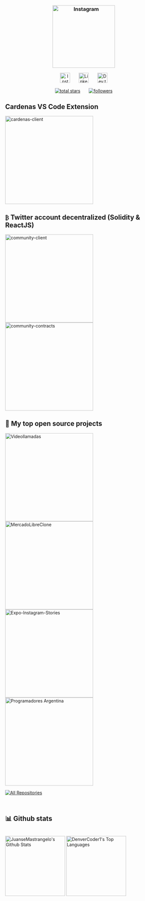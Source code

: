  <h3 align="center">
  <p align="center">
    <a href="https://www.instagram.com/programadores_argentina"><img width="200px" alt="Instagram" title="Programadores Argentina Community" src="https://i.imgur.com/0BjrPcd.png"></a>
  </p>
</h3>

 

<!-- Social icons section -->
<p align="center">
  <a href="https://www.instagram.com/juansemastrangelo/"><img width="32px" alt="Instagram" title="JuanseMastrangelo Instagram" src="https://i.imgur.com/y3tGsGl.png"/></a>
  &#8287;&#8287;&#8287;&#8287;&#8287;
  <a href="https://www.linkedin.com/in/juansemastrangelo/"><img width="32px" alt="LinkedIn" title="JuanseMastrangelo LinkedIn" src="https://imgur.com/5SYqeam.png"/></a>
  &#8287;&#8287;&#8287;&#8287;&#8287;
  <a href="https://dev.to/juansemastrangelo"><img width="32px" alt="Dev.to" title="JuanseMastrangelo Dev.to" src="https://i.imgur.com/mVm29vK.png"></a>
</p>

<p align="center">
  <a href="https://github.com/JuanseMastrangelo?tab=repositories&sort=stargazers">
    <img alt="total stars" title="Total stars on GitHub" src="https://custom-icon-badges.herokuapp.com/badge/dynamic/json?logo=star&color=55960c&labelColor=488207&label=Stars&style=for-the-badge&query=%24.stars&url=https://api.github-star-counter.workers.dev/user/JuanseMastrangelo"/></a>
  &#8287;&#8287;&#8287;&#8287;&#8287;
  <a href="https://github.com/JuanseMastrangelo?tab=followers">
    <img alt="followers" title="Follow me on Github" src="https://custom-icon-badges.herokuapp.com/github/followers/JuanseMastrangelo?color=236ad3&labelColor=1155ba&style=for-the-badge&logo=person-add&label=Follow&logoColor=white"/></a>
</p>

## Cardenas VS Code Extension
<p align="left">
  <a href="https://github.com/CardenasExtension"><img width="282" src="https://github-readme-stats.vercel.app/api/pin/?username=CardenasExtension&repo=cardenas-client&theme=react&bg_color=1F222E&title_color=F85D7F&icon_color=F8D866&hide_border=true&show_icons=false" alt="cardenas-client"></a>
</p>

## `₿` Twitter account decentralized (Solidity & ReactJS)
<p align="left">
  <a href="https://github.com/0xAccount"><img width="282" src="https://github-readme-stats.vercel.app/api/pin/?username=0xAccount&repo=community-client&theme=react&bg_color=1F222E&title_color=F85D7F&icon_color=F8D866&hide_border=true&show_icons=false" alt="community-client"></a>
  <a href="https://github.com/0xAccount"><img width="282" src="https://github-readme-stats.vercel.app/api/pin/?username=0xAccount&repo=community-contracts&theme=react&bg_color=1F222E&title_color=F85D7F&icon_color=F8D866&hide_border=true&show_icons=false" alt="community-contracts"></a>
</p>

## 📘 My top open source projects

<!-- Repo info cards - https://github.com/anuraghazra/github-readme-stats -->
<p align="left">
  <a href="https://github.com/JuanseMastrangelo/Videollamadas"><img width="282" src="https://github-readme-stats.vercel.app/api/pin/?username=JuanseMastrangelo&repo=Videollamadas&hide_border=true&bg_color=1F222E&title_color=F85D7F&icon_color=F8D866&theme=react&show_icons=false" alt="Videollamadas"></a>
  <a href="https://github.com/JuanseMastrangelo/MercadoLibreClone"><img width="282" src="https://github-readme-stats.vercel.app/api/pin/?username=JuanseMastrangelo&repo=MercadoLibreClone&theme=react&bg_color=1F222E&title_color=F85D7F&icon_color=F8D866&hide_border=true&show_icons=false" alt="MercadoLibreClone">
  <a href="https://github.com/JuanseMastrangelo/Expo-Instagram-Stories"><img width="282" src="https://github-readme-stats.vercel.app/api/pin/?username=JuanseMastrangelo&repo=Expo-Instagram-Stories&theme=react&bg_color=1F222E&title_color=F85D7F&icon_color=F8D866&hide_border=true&show_icons=false" alt="Expo-Instagram-Stories"></a>
  <a href="https://github.com/JuanseMastrangelo/Community"><img width="282" src="https://github-readme-stats.vercel.app/api/pin/?username=JuanseMastrangelo&repo=Community&theme=react&bg_color=1F222E&title_color=F85D7F&icon_color=F8D866&hide_border=true&show_icons=false" alt="Programadores Argentina"></a>
</p>

<p align="left">
  <a href="https://github.com/JuanseMastrangelo?tab=repositories&sort=stargazers"><img alt="All Repositories" title="All Repositories" src="https://custom-icon-badges.herokuapp.com/badge/-All%20Repos-f75c7e?style=for-the-badge&logoColor=white&logo=repo"/></a>
</p>
<br />

## 📊 Github stats

<br/>
  <a href="https://github.com/anuraghazra/github-readme-stats"><img alt="JuanseMastrangelo's Github Stats" src="https://github-readme-stats.vercel.app/api/?username=JuanseMastrangelo&show_icons=true&count_private=true&theme=react&hide_border=true&bg_color=1F222E&title_color=F85D7F&icon_color=F8D866" height="192px"/></a>
<a href="https://github.com/anuraghazra/github-readme-stats"><img alt="DenverCoder1's Top Languages" src="https://github-readme-stats.vercel.app/api/top-langs/?username=JuanseMastrangelo&langs_count=8&layout=compact&theme=react&hide_border=true&bg_color=1F222E&title_color=F85D7F&icon_color=F8D866&hide=Jupyter%20Notebook" height="192px"/></a>
<br/>
<br/>
<br/>


<!-- https://github.com/ashutosh00710/github-readme-activity-graph -->
<!-- <a href="https://github.com/ashutosh00710/github-readme-activity-graph"><img alt="JuanseMastrangelo's Activity Graph" src="https://activity-graph.herokuapp.com/graph/?username=JuanseMastrangelo&bg_color=1F222E&color=F8D866&line=F85D7F&point=FFFFFF&hide_border=true" /></a> -->

